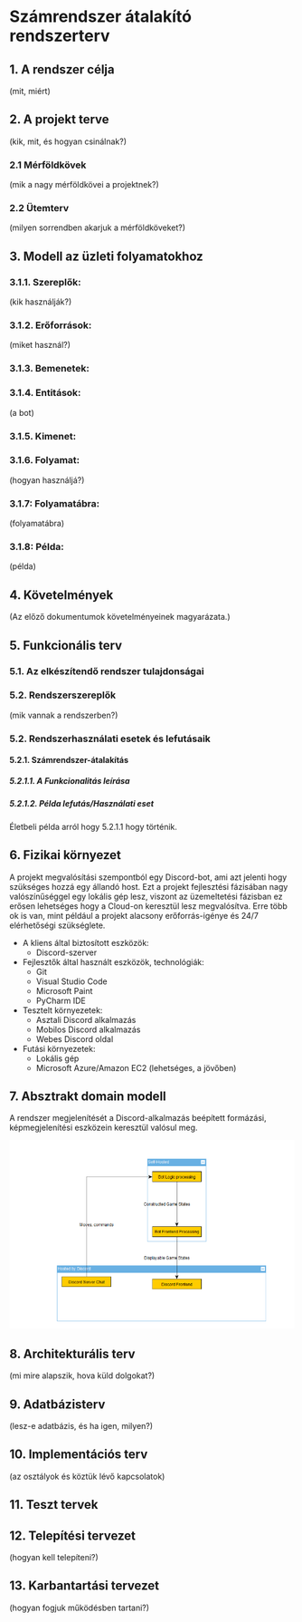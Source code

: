 # Számrendszer átalakító rendszerterv

## 1. A rendszer célja

(mit, miért)

## 2. A projekt terve

(kik, mit, és hogyan csinálnak?)

### 2.1 Mérföldkövek

(mik a nagy mérföldkövei a projektnek?)

### 2.2 Ütemterv

(milyen sorrendben akarjuk a mérföldköveket?)

## 3. Modell az üzleti folyamatokhoz

### 3.1.1. Szereplők:
 (kik használják?)

### 3.1.2. Erőforrások:
 (miket használ?)

### 3.1.3. Bemenetek:
 

### 3.1.4. Entitások:
 (a bot)

### 3.1.5. Kimenet:
 
### 3.1.6. Folyamat:

(hogyan használjá?)

### 3.1.7: Folyamatábra:

(folyamatábra)

### 3.1.8: Példa:

(példa)

## 4. Követelmények

(Az előző dokumentumok követelményeinek magyarázata.) 


## 5. Funkcionális terv

### 5.1. Az elkészítendő rendszer tulajdonságai


### 5.2. Rendszerszereplők
(mik vannak a rendszerben?)

### 5.2. Rendszerhasználati esetek és lefutásaik

#### 5.2.1. Számrendszer-átalakítás

##### 5.2.1.1. A Funkcionalitás leírása

##### 5.2.1.2. Példa lefutás/Használati eset

Életbeli példa arról hogy 5.2.1.1 hogy történik.


## 6. Fizikai környezet

A projekt megvalósítási szempontból egy Discord-bot, ami azt jelenti hogy szükséges hozzá egy állandó host. Ezt a projekt fejlesztési fázisában nagy valószínűséggel egy lokális gép lesz, viszont az üzemeltetési fázisban ez erősen lehetséges hogy a Cloud-on keresztül lesz megvalósítva. Erre több ok is van, mint például a projekt alacsony erőforrás-igénye és 24/7 elérhetőségi szükséglete.

* A kliens által biztosított eszközök:
    - Discord-szerver
* Fejlesztők által használt eszközök, technológiák:
    - Git
    - Visual Studio Code
    - Microsoft Paint
    - PyCharm IDE
* Tesztelt környezetek:
    - Asztali Discord alkalmazás
    - Mobilos Discord alkalmazás
    - Webes Discord oldal
* Futási környezetek:
    - Lokális gép
    - Microsoft Azure/Amazon EC2 (lehetséges, a jövőben)


## 7. Absztrakt domain modell

A rendszer megjelenítését a Discord-alkalmazás beépített formázási, képmegjelenítési eszközein keresztül valósul meg.


![Domain modell gráf](/img/domainmodell.png)


## 8. Architekturális terv

(mi mire alapszik, hova küld dolgokat?)

## 9. Adatbázisterv

(lesz-e adatbázis, és ha igen, milyen?)

## 10. Implementációs terv

(az osztályok és köztük lévő kapcsolatok)


## 11. Teszt tervek


## 12. Telepítési tervezet

(hogyan kell telepíteni?)

## 13. Karbantartási tervezet

(hogyan fogjuk működésben tartani?)